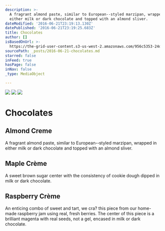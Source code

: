 ```yaml
---
description: >-
  A fragrant almond paste, similar to European-­‐styled marzipan, wrapped in
  either milk or dark chocolate and topped with an almond sliver.
dateModified: '2016-06-21T23:19:13.130Z'
datePublished: '2016-06-21T23:19:25.683Z'
title: Chocolates
author: []
isBasedOnUrl: >-
  https://the-grid-user-content.s3-us-west-2.amazonaws.com/956c5353-24d8-4b34-838a-8768b61b5a0d.jpg
sourcePath: _posts/2016-06-21-chocolates.md
starred: false
inFeed: true
hasPage: false
inNav: false
_type: MediaObject

---
```

![](https://the-grid-user-content.s3-us-west-2.amazonaws.com/847edb88-309a-4b92-b3e6-da9ae296383c.jpg)
![](https://the-grid-user-content.s3-us-west-2.amazonaws.com/f5ed5f50-935b-4244-86b3-eac40ef34ef2.jpg)
![](https://the-grid-user-content.s3-us-west-2.amazonaws.com/77b0898f-612a-41f0-9148-20dc3212c7ef.jpg)

# Chocolates

## Almond Creme

A fragrant almond paste, similar to European-­‐styled marzipan, wrapped in either milk or dark chocolate and topped with an almond sliver.

## Maple Crème

A sweet brown sugar center with the consistency of cookie dough dipped in milk or dark chocolate.

## Raspberry Crème

An enticing combo of sweet and tart, we cra? this piece from our home-made raspberry jam using real, fresh berries. The center of this piece is a brilliant magenta with real seeds, not a gel, encased in milk or dark chocolate.